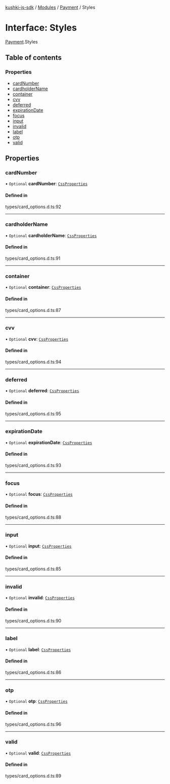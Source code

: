 [kushki-js-sdk](../README.md) / [Modules](../modules.md) / [Payment](../modules/Payment.md) / Styles

# Interface: Styles

[Payment](../modules/Payment.md).Styles

## Table of contents

### Properties

- [cardNumber](Payment.Styles.md#cardnumber)
- [cardholderName](Payment.Styles.md#cardholdername)
- [container](Payment.Styles.md#container)
- [cvv](Payment.Styles.md#cvv)
- [deferred](Payment.Styles.md#deferred)
- [expirationDate](Payment.Styles.md#expirationdate)
- [focus](Payment.Styles.md#focus)
- [input](Payment.Styles.md#input)
- [invalid](Payment.Styles.md#invalid)
- [label](Payment.Styles.md#label)
- [otp](Payment.Styles.md#otp)
- [valid](Payment.Styles.md#valid)

## Properties

### cardNumber

• `Optional` **cardNumber**: [`CssProperties`](../modules/Payment.md#cssproperties)

#### Defined in

types/card_options.d.ts:92

___

### cardholderName

• `Optional` **cardholderName**: [`CssProperties`](../modules/Payment.md#cssproperties)

#### Defined in

types/card_options.d.ts:91

___

### container

• `Optional` **container**: [`CssProperties`](../modules/Payment.md#cssproperties)

#### Defined in

types/card_options.d.ts:87

___

### cvv

• `Optional` **cvv**: [`CssProperties`](../modules/Payment.md#cssproperties)

#### Defined in

types/card_options.d.ts:94

___

### deferred

• `Optional` **deferred**: [`CssProperties`](../modules/Payment.md#cssproperties)

#### Defined in

types/card_options.d.ts:95

___

### expirationDate

• `Optional` **expirationDate**: [`CssProperties`](../modules/Payment.md#cssproperties)

#### Defined in

types/card_options.d.ts:93

___

### focus

• `Optional` **focus**: [`CssProperties`](../modules/Payment.md#cssproperties)

#### Defined in

types/card_options.d.ts:88

___

### input

• `Optional` **input**: [`CssProperties`](../modules/Payment.md#cssproperties)

#### Defined in

types/card_options.d.ts:85

___

### invalid

• `Optional` **invalid**: [`CssProperties`](../modules/Payment.md#cssproperties)

#### Defined in

types/card_options.d.ts:90

___

### label

• `Optional` **label**: [`CssProperties`](../modules/Payment.md#cssproperties)

#### Defined in

types/card_options.d.ts:86

___

### otp

• `Optional` **otp**: [`CssProperties`](../modules/Payment.md#cssproperties)

#### Defined in

types/card_options.d.ts:96

___

### valid

• `Optional` **valid**: [`CssProperties`](../modules/Payment.md#cssproperties)

#### Defined in

types/card_options.d.ts:89
